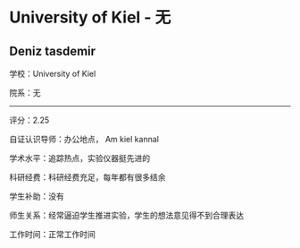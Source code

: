 # University of Kiel - 无

## Deniz tasdemir

学校：University of Kiel

院系：无

* * *

评分：2.25

自证认识导师：办公地点， Am kiel kannal

学术水平：追踪热点，实验仪器挺先进的

科研经费：科研经费充足，每年都有很多结余

学生补助：没有

师生关系：经常逼迫学生推进实验，学生的想法意见得不到合理表达

工作时间：正常工作时间